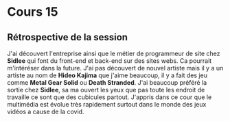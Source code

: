 # Cours 15
## Rétrospective de la session

J'ai découvert l'entreprise ainsi que le métier de programmeur de site chez **Sidlee** qui font du front-end et back-end sur des sites webs. Ca pourrait m'intéréser dans la future. J'ai pas découvert de nouvel artiste mais il y a un artiste au nom de **Hideo Kajima** que j'aime beaucoup, il y a fait des jeu comme **Metal Gear Solid** ou **Death Stranded**.
  J'ai beaucoup préféré la sortie chez **Sidlee**, sa ma ouvert les yeux que pas toute les endroit de travaille ce sont que des cubicules partout. J'appris dans ce cour que le multimédia est évolue très rapidement surtout dans le monde des jeux vidéos a cause de la covid.
